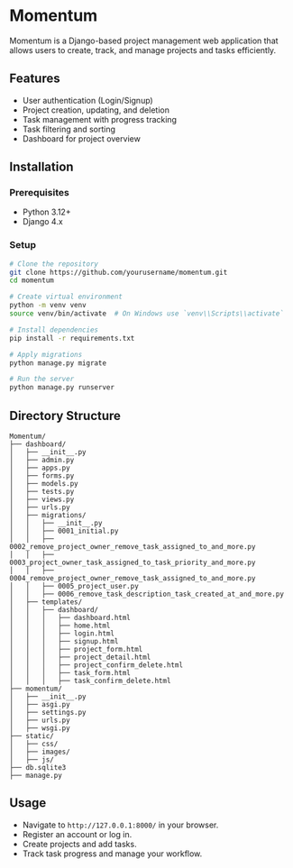 # Momentum

Momentum is a Django-based project management web application that allows users to create, track, and manage projects and tasks efficiently.

## Features
- User authentication (Login/Signup)
- Project creation, updating, and deletion
- Task management with progress tracking
- Task filtering and sorting
- Dashboard for project overview

## Installation
### Prerequisites
- Python 3.12+
- Django 4.x

### Setup
```sh
# Clone the repository
git clone https://github.com/yourusername/momentum.git
cd momentum

# Create virtual environment
python -m venv venv
source venv/bin/activate  # On Windows use `venv\\Scripts\\activate`

# Install dependencies
pip install -r requirements.txt

# Apply migrations
python manage.py migrate

# Run the server
python manage.py runserver
```

## Directory Structure
```
Momentum/
├── dashboard/
│   ├── __init__.py
│   ├── admin.py
│   ├── apps.py
│   ├── forms.py
│   ├── models.py
│   ├── tests.py
│   ├── views.py
│   ├── urls.py
│   ├── migrations/
│   │   ├── __init__.py
│   │   ├── 0001_initial.py
│   │   ├── 0002_remove_project_owner_remove_task_assigned_to_and_more.py
│   │   ├── 0003_project_owner_task_assigned_to_task_priority_and_more.py
│   │   ├── 0004_remove_project_owner_remove_task_assigned_to_and_more.py
│   │   ├── 0005_project_user.py
│   │   ├── 0006_remove_task_description_task_created_at_and_more.py
│   ├── templates/
│   │   ├── dashboard/
│   │   │   ├── dashboard.html
│   │   │   ├── home.html
│   │   │   ├── login.html
│   │   │   ├── signup.html
│   │   │   ├── project_form.html
│   │   │   ├── project_detail.html
│   │   │   ├── project_confirm_delete.html
│   │   │   ├── task_form.html
│   │   │   ├── task_confirm_delete.html
├── momentum/
│   ├── __init__.py
│   ├── asgi.py
│   ├── settings.py
│   ├── urls.py
│   ├── wsgi.py
├── static/
│   ├── css/
│   ├── images/
│   ├── js/
├── db.sqlite3
├── manage.py
```

## Usage
- Navigate to `http://127.0.0.1:8000/` in your browser.
- Register an account or log in.
- Create projects and add tasks.
- Track task progress and manage your workflow.
